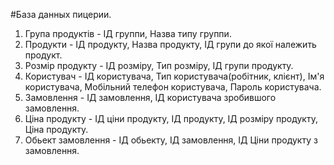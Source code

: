 #База данных пицерии.
1. Група продуктів - ІД группи, Назва типу группи.
2. Продукти - ІД продукту, Назва продукту, ІД групи до якої належить продукт.
3. Розмір продукту - ІД розміру, Тип розміру, ІД групи продукту.
4. Користувач - ІД користувача, Тип користувача(робітник, клієнт), Ім'я користувача, Мобільний телефон користувача, Пароль користувача.
5. Замовлення - ІД замовлення, ІД користувача зробившого замовлення.
6. Ціна продукту - ІД ціни продукту, ІД продукту, ІД розміру продукту, Ціна продукту.
7. Обьект замовлення - ІД обьекту, ІД замовлення, ІД Ціни продукту з замовлення.
